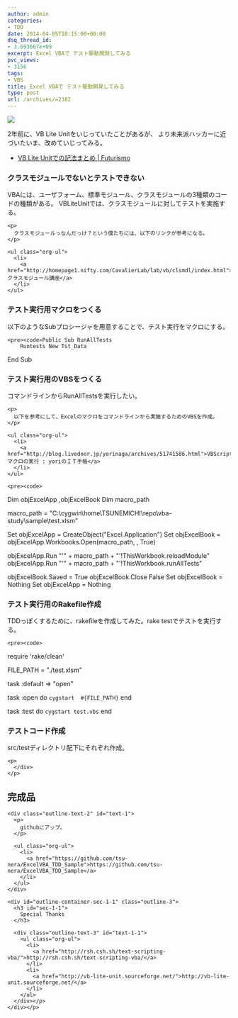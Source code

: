 ```yaml
---
author: admin
categories:
- TDD
date: 2014-04-05T18:15:00+00:00
dsq_thread_id:
- 3.693667e+09
excerpt: Excel VBAで テスト駆動開発してみる
pvc_views:
- 3156
tags:
- VBS
title: Excel VBAで テスト駆動開発してみる
type: post
url: /archives/=2382
---
```


![][1]

2年前に、VB Lite Unitをいじっていたことがあるが、 より未来派ハッカーに近づいたいま、改めていじってみる。 

<ul class="org-ul">
  <li>
    <a href="https://futurismo.biz/archives/59">VB Lite Unitでの記法まとめ | Futurismo</a>
  </li>
</ul>

<div id="outline-container-sec-0-1" class="outline-3">
  <h3 id="sec-0-1">
    クラスモジュールでないとテストできない
  </h3>
  
  <div class="outline-text-3" id="text-0-1">
    <p>
      VBAには、ユーザフォーム、標準モジュール、クラスモジュールの3種類のコードの種類がある。 VBLiteUnitでは、クラスモジュールに対してテストを実施する。
    </p>
    
    <p>
      クラスモジュールっなんだっけ？という僕たちには、以下のリンクが参考になる。
    </p>
    
    <ul class="org-ul">
      <li>
        <a href="http://homepage1.nifty.com/CavalierLab/lab/vb/clsmdl/index.html">クラスモジュール講座</a>
      </li>
    </ul>
  </div></p>
</div>

<div id="outline-container-sec-0-2" class="outline-3">
  <h3 id="sec-0-2">
    テスト実行用マクロをつくる
  </h3>
  
  <div class="outline-text-3" id="text-0-2">
    <p>
      以下のようなSubプロシージャを用意することで、テスト実行をマクロにする。
    </p>
    
    <pre><code>Public Sub RunAllTests
        Runtests New Tst_Data
End Sub
</code></pre></p>
  </div></p>
</div>

<div id="outline-container-sec-0-3" class="outline-3">
  <h3 id="sec-0-3">
    テスト実行用のVBSをつくる
  </h3>
  
  <div class="outline-text-3" id="text-0-3">
    <p>
      コマンドラインからRunAllTestsを実行したい。
    </p>
    
    <p>
      以下を参考にして、Excelのマクロをコマンドラインから実施するためのVBSを作成。
    </p>
    
    <ul class="org-ul">
      <li>
        <a href="http://blog.livedoor.jp/yorinaga/archives/51741586.html">VBScript:Excelマクロの実行 : yoriのＩＴ手帳</a>
      </li>
    </ul>
    
    <pre><code>
Dim objExcelApp ,objExcelBook
Dim macro_path

macro_path = "C:\cygwin\home\TSUNEMICHI\repo\vba-study\sample\test.xlsm"

Set objExcelApp = CreateObject("Excel.Application")
Set objExcelBook = objExcelApp.Workbooks.Open(macro_path, , True)

objExcelApp.Run "'" + macro_path + "'!ThisWorkbook.reloadModule"
objExcelApp.Run "'" + macro_path + "'!ThisWorkbook.runAllTests"

objExcelBook.Saved = True
objExcelBook.Close False
Set objExcelBook = Nothing
Set objExcelApp = Nothing
</code></pre></p>
  </div></p>
</div>

<div id="outline-container-sec-0-4" class="outline-3">
  <h3 id="sec-0-4">
    テスト実行用のRakefile作成
  </h3>
  
  <div class="outline-text-3" id="text-0-4">
    <p>
      TDDっぽくするために、rakefileを作成してみた。rake testでテストを実行する。
    </p>
    
    <pre><code>
require 'rake/clean'

FILE_PATH  = "./test.xlsm"

task :default => "open"

task :open do
  `cygstart  #{FILE_PATH}` 
end

task :test do
  `cygstart test.vbs` 
end
</code></pre></p>
  </div></p>
</div>

<div id="outline-container-sec-0-5" class="outline-3">
  <h3 id="sec-0-5">
    テストコード作成
  </h3>
  
  <div class="outline-text-3" id="text-0-5">
    <p>
      src/testディレクトリ配下にそれぞれ作成。
    </p>
    
    <p>
      </div>
    </p>
  </div>
  
  <div id="outline-container-sec-1" class="outline-2">
    <h2 id="sec-1">
      完成品
    </h2>
    
    <div class="outline-text-2" id="text-1">
      <p>
        githubにアップ。
      </p>
      
      <ul class="org-ul">
        <li>
          <a href="https://github.com/tsu-nera/ExcelVBA_TDD_Sample">https://github.com/tsu-nera/ExcelVBA_TDD_Sample</a>
        </li>
      </ul>
    </div>
    
    <div id="outline-container-sec-1-1" class="outline-3">
      <h3 id="sec-1-1">
        Special Thanks
      </h3>
      
      <div class="outline-text-3" id="text-1-1">
        <ul class="org-ul">
          <li>
            <a href="http://rsh.csh.sh/text-scripting-vba/">http://rsh.csh.sh/text-scripting-vba/</a>
          </li>
          <li>
            <a href="http://vb-lite-unit.sourceforge.net/">http://vb-lite-unit.sourceforge.net/</a>
          </li>
        </ul>
      </div></p>
    </div></p>
  </div>

 [1]: https://futurismo.biz/wp-content/uploads/Windows_7_Vertical_Logo_Web.jpg